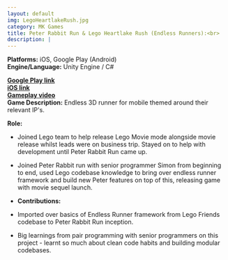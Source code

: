 ```yaml
---
layout: default
img: LegoHeartlakeRush.jpg
category: MK Games
title: Peter Rabbit Run & Lego Heartlake Rush (Endless Runners):<br>
description: |
---
```

**Platforms:** iOS, Google Play (Android) <br>
**Engine/Language:** Unity Engine / C# <br>

<a href="https://play.google.com/store/apps/details?id=com.mattel.barbiesparkleblastkids&hl=en_AU">**Google Play link**</a> <br>
<a href="https://apps.apple.com/us/app/barbie-fashion-closet/id1246820069">**iOS link**</a> <br>
<a href="https://www.youtube.com/watch?v=v0Bw7X6YlIs&ab_channel=Barbie">**Gameplay video**</a> <br>
**Game Description:** Endless 3D runner for mobile themed around their relevant IP's.  <br>

**Role:** <br>
- Joined Lego team to help release Lego Movie mode alongside movie release whilst leads were on business trip. Stayed on to help with development until Peter Rabbit Run came up.  <br>
- Joined Peter Rabbit run with senior programmer Simon from beginning to end, used Lego codebase knowledge to bring over endless runner framework and build new Peter features on top of this, releasing game with movie sequel launch. <br>

- **Contributions:** <br>
- Imported over basics of Endless Runner framework from Lego Friends codebase to Peter Rabbit Run inception. <br>
- Big learnings from pair programming with senior programmers on this project - learnt so much about clean code habits and building modular codebases. <br>
